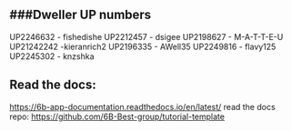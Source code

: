 ###Dweller
UP numbers
------------
UP2246632 - fishedishe
UP2212457 - dsigee
UP2198627 - M-A-T-T-E-U
UP21242242 -kieranrich2
UP2196335 - AWell35
UP2249816 - flavy125
UP2245302 - knzshka

Read the docs:
---------------
https://6b-app-documentation.readthedocs.io/en/latest/
read the docs repo: https://github.com/6B-Best-group/tutorial-template
